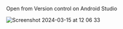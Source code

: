 Open from Version control on Android Studio

![Screenshot 2024-03-15 at 12 06 33](https://github.com/zero554/Premier-league-app-clone/assets/55560880/8e2269ad-1c41-4b68-b328-321254b1f4cd)
